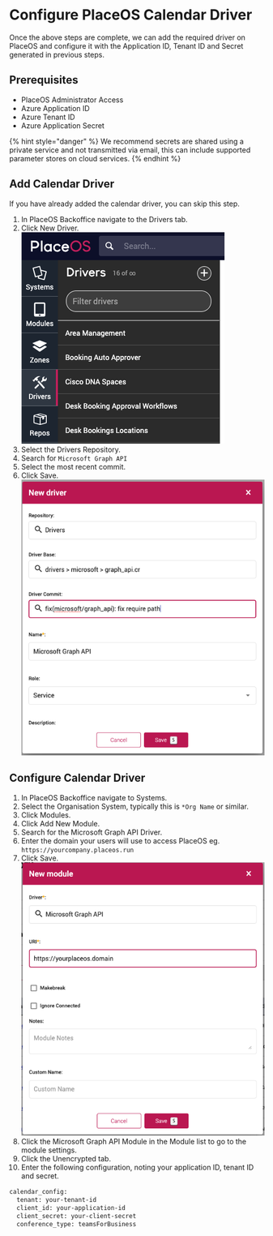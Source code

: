 # Configure PlaceOS Calendar Driver

Once the above steps are complete, we can add the required driver on PlaceOS and configure it with the Application ID, Tenant ID and Secret generated in previous steps.

## Prerequisites

* PlaceOS Administrator Access
* Azure Application ID
* Azure Tenant ID
* Azure Application Secret

{% hint style="danger" %}
We recommend secrets are shared using a private service and not transmitted via email, this can include supported parameter stores on cloud services.
{% endhint %}

## Add Calendar Driver

If you have already added the calendar driver, you can skip this step.

1. In PlaceOS Backoffice navigate to the Drivers tab.
2. Click New Driver.\
   ![](<../../../.gitbook/assets/image (15).png>)
3. Select the Drivers Repository.
4. Search for `Microsoft Graph API`
5. Select the most recent commit.
6. Click Save. \
   ![](<../../../.gitbook/assets/image (16).png>)

## Configure Calendar Driver

1. In PlaceOS Backoffice navigate to Systems.
2. Select the Organisation System, typically this is `*Org Name` or similar.
3. Click Modules.
4. Click Add New Module.
5. Search for the Microsoft Graph API Driver.
6. Enter the domain your users will use to access PlaceOS eg. `https://yourcompany.placeos.run`
7. Click Save.\
   ![](<../../../.gitbook/assets/image (17).png>)
8. Click the Microsoft Graph API Module in the Module list to go to the module settings.
9. Click the Unencrypted tab.
10. Enter the following configuration, noting your application ID, tenant ID and secret.

```
calendar_config:
  tenant: your-tenant-id
  client_id: your-application-id
  client_secret: your-client-secret
  conference_type: teamsForBusiness
```
